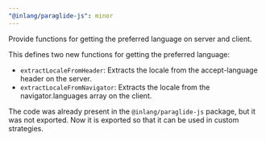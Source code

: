 ```yaml
---
"@inlang/paraglide-js": minor
---
```


Provide functions for getting the preferred language on server and client.

This defines two new functions for getting the preferred language:

- `extractLocaleFromHeader`: Extracts the locale from the accept-language header on the server.
- `extractLocaleFromNavigator`: Extracts the locale from the navigator.languages array on the client.

The code was already present in the `@inlang/paraglide-js` package, but it was not exported. Now it is exported so that
it can be used in custom strategies.
